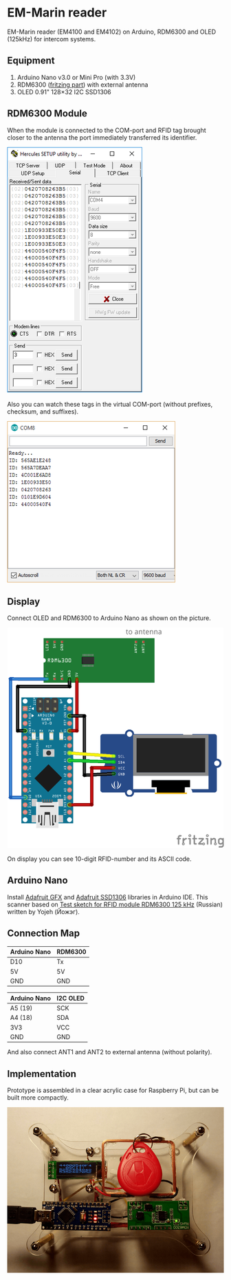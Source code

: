 # EM-Marin reader

EM-Marin reader (EM4100 and EM4102) on Arduino, RDM6300 and OLED (125kHz) for intercom systems.

## Equipment

1. Arduino Nano v3.0 or Mini Pro (with 3.3V)
2. RDM6300 ([fritzing part](./fritzing-scheme/RDM6300.fzpz)) with external antenna
3. OLED 0.91" 128×32 I2C SSD1306

## RDM6300 Module

When the module is connected to the COM-port and RFID tag brought closer to the antenna the port immediately transferred its identifier.

![Arduino_Nano_RDM6300_oled_photo](./pics/Arduino_Nano_RDM6300_oled_2.png)

Also you can watch these tags in the virtual COM-port (without prefixes, checksum, and suffixes).

![Arduino_Nano_RDM6300_oled_photo](./pics/Arduino_Nano_RDM6300_oled_3.png)

## Display

Connect OLED and RDM6300 to Arduino Nano as shown on the picture.

![Arduino_Nano_RDM6300_oled_scheme](./fritzing-scheme/Arduino_Nano_RDM6300_oled_bb.png)

On display you can see 10-digit RFID-number and its ASCII code.

## Arduino Nano

Install [Adafruit GFX](https://github.com/adafruit/Adafruit-GFX-Library) and [Adafruit SSD1306](https://github.com/adafruit/Adafruit_SSD1306) libraries in Arduino IDE. This scanner based on [Test sketch for RFID module RDM6300 125 kHz](http://forum.arduino.ua/viewtopic.php?id=345) (Russian) written by Yojeh (Йожэг).

## Connection Map

| Arduino Nano | RDM6300       |
| ------------ | ------------- |
| D10          | Tx            |
| 5V           | 5V            |
| GND          | GND           |

| Arduino Nano | I2C OLED      |
| ------------ | ------------- |
| A5 (19)      | SCK           |
| A4 (18)      | SDA           |
| 3V3          | VCC           |
| GND          | GND           |

And also connect ANT1 and ANT2 to external antenna (without polarity).

## Implementation

Prototype is assembled in a clear acrylic case for Raspberry Pi, but can be built more compactly.

![Arduino_Nano_RDM6300_oled_photo](./pics/Arduino_Nano_RDM6300_oled.png)